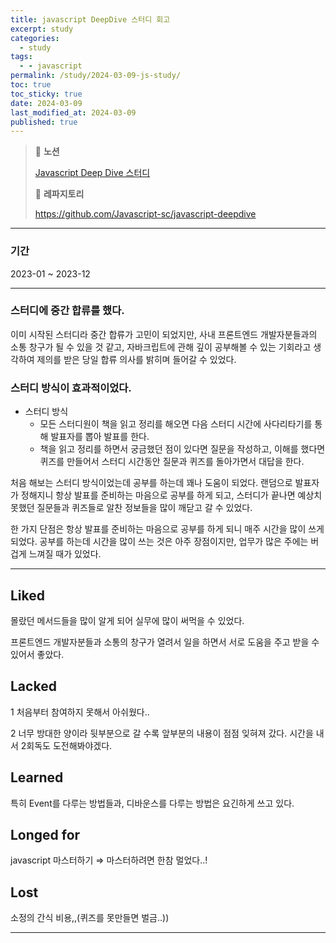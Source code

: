 ```yaml
---
title: javascript DeepDive 스터디 회고
excerpt: study
categories:
  - study
tags:
  - - javascript
permalink: /study/2024-03-09-js-study/
toc: true
toc_sticky: true
date: 2024-03-09
last_modified_at: 2024-03-09
published: true
---
```


> 🌷 **노션**
>
> [Javascript Deep Dive 스터디](https://www.notion.so/Javascript-Deep-Dive-930ec74a21a64f5082767ed48d81a054?pvs=21)
>
> 🌷 **레파지토리**
>
> https://github.com/Javascript-sc/javascript-deepdive

---

### 기간

2023-01 ~ 2023-12

---

### 스터디에 중간 합류를 했다.

이미 시작된 스터디라 중간 합류가 고민이 되었지만, 사내 프론트엔드 개발자분들과의 소통 창구가 될 수 있을 것 같고, 자바크립트에 관해 깊이 공부해볼 수 있는 기회라고 생각하여 제의를 받은 당일 합류 의사를 밝히며 들어갈 수 있었다.

### 스터디 방식이 효과적이었다.

- 스터디 방식
  - 모든 스터디원이 책을 읽고 정리를 해오면 다음 스터디 시간에 사다리타기를 통해 발표자를 뽑아 발표를 한다.
  - 책을 읽고 정리를 하면서 궁금했던 점이 있다면 질문을 작성하고, 이해를 했다면 퀴즈를 만들어서 스터디 시간동안 질문과 퀴즈를 돌아가면서 대답을 한다.

처음 해보는 스터디 방식이었는데 공부를 하는데 꽤나 도움이 되었다. 랜덤으로 발표자가 정해지니 항상 발표를 준비하는 마음으로 공부를 하게 되고, 스터디가 끝나면 예상치 못했던 질문들과 퀴즈들로 알찬 정보들을 많이 깨닫고 갈 수 있었다.

한 가지 단점은 항상 발표를 준비하는 마음으로 공부를 하게 되니 매주 시간을 많이 쓰게 되었다. 공부를 하는데 시간을 많이 쓰는 것은 아주 장점이지만, 업무가 많은 주에는 버겁게 느껴질 때가 있었다.

---

## Liked

몰랐던 메서드들을 많이 알게 되어 실무에 많이 써먹을 수 있었다.

프론트엔드 개발자분들과 소통의 창구가 열려서 일을 하면서 서로 도움을 주고 받을 수 있어서 좋았다.

## Lacked

1 처음부터 참여하지 못해서 아쉬웠다..

2 너무 방대한 양이라 뒷부분으로 갈 수록 앞부분의 내용이 점점 잊혀져 갔다. 시간을 내서 2회독도 도전해봐야겠다.

## Learned

특히 Event를 다루는 방법들과, 디바운스를 다루는 방법은 요긴하게 쓰고 있다.

## Longed for

javascript 마스터하기 ⇒ 마스터하려면 한참 멀었다..!

## Lost

소정의 간식 비용,,(퀴즈를 못만들면 벌금..))

---
